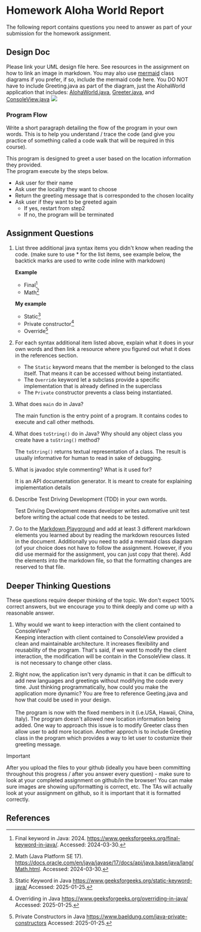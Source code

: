 # Homework Aloha World Report

The following report contains questions you need to answer as part of your submission for the homework assignment. 


## Design Doc
Please link your UML design file here. See resources in the assignment on how to
link an image in markdown. You may also use [mermaid] class diagrams if you prefer, if so, include the mermaid code here.  You DO NOT have to include Greeting.java as part of the diagram, just the AlohaWorld application that includes: [AlohaWorld.java], [Greeter.java], and [ConsoleView.java]
[![](https://mermaid.ink/img/pako:eNp9VF1v2jAU_SuWn0BNEAmQJnmYFqXdGimDqdBV3Zgqk7iJ22B3junGEP3tc76G-UpewPcen3N9fH03MGIxhi6MMpTnVwQlHC3nFMivjAAvYym6ZzyLwaaKF99FLpAgEVgiQjtTwQlNfvwEiCd5F7wxEu-Q-o6g063C2zlVFXxGc5bhbwT_ViX0WuKJUJSBaYQoxRxMfW88vr49BwtJLt6ret5BOPG9MJg9PE6-zoLJeKpsUjSbqtRjJViM0RJ3uqDiOokIWYQyItYSRag4hkQpjl5uV9RLCpO6YMGkIqLHwFcpIT5zjIWUqt0ESb1W_TwwrtwiPVFNq92qOKg8g5KTKiCriz42cM-6BlYEz3ld0N14914QtCH8m2DstQGCmRc-tAGurj95d-HssblOxcDagY5y3m57WgOqCyq45c5bL1vJ7VEfvIOL8kJPspeJujsAyiNCJjRbHyN1pY4qd4ru4-QNc05iDFKUp7583Uc17yD41wpleWeyeMaRAGzxfKpNd3DBzusqxRVdIyFqRx00sDJVdP3D3ghwwV2O85OwpuFd4HOMRINSd-_DKiaowSXmclTFcs6Vj2UORYrl24Cu_Bsj_jKHc7qVOLSSR1zTCLqCr7AGOVslKXSfpElytXqNpWo9JP9HXxH9ztiy2SKX0N3AP9C1zZ5jjgzHdCzHGTmWrcE1dPWh0-9djgamZfcNw7YG5uVWg39LBqNnGcbANvv2sN-3RkN7oEEcE8H4l3pKFz_bf8EbxU0?type=png)](https://mermaid.live/edit#pako:eNp9VF1v2jAU_SuWn0BNEAmQJnmYFqXdGimDqdBV3Zgqk7iJ22B3junGEP3tc76G-UpewPcen3N9fH03MGIxhi6MMpTnVwQlHC3nFMivjAAvYym6ZzyLwaaKF99FLpAgEVgiQjtTwQlNfvwEiCd5F7wxEu-Q-o6g063C2zlVFXxGc5bhbwT_ViX0WuKJUJSBaYQoxRxMfW88vr49BwtJLt6ret5BOPG9MJg9PE6-zoLJeKpsUjSbqtRjJViM0RJ3uqDiOokIWYQyItYSRag4hkQpjl5uV9RLCpO6YMGkIqLHwFcpIT5zjIWUqt0ESb1W_TwwrtwiPVFNq92qOKg8g5KTKiCriz42cM-6BlYEz3ld0N14914QtCH8m2DstQGCmRc-tAGurj95d-HssblOxcDagY5y3m57WgOqCyq45c5bL1vJ7VEfvIOL8kJPspeJujsAyiNCJjRbHyN1pY4qd4ru4-QNc05iDFKUp7583Uc17yD41wpleWeyeMaRAGzxfKpNd3DBzusqxRVdIyFqRx00sDJVdP3D3ghwwV2O85OwpuFd4HOMRINSd-_DKiaowSXmclTFcs6Vj2UORYrl24Cu_Bsj_jKHc7qVOLSSR1zTCLqCr7AGOVslKXSfpElytXqNpWo9JP9HXxH9ztiy2SKX0N3AP9C1zZ5jjgzHdCzHGTmWrcE1dPWh0-9djgamZfcNw7YG5uVWg39LBqNnGcbANvv2sN-3RkN7oEEcE8H4l3pKFz_bf8EbxU0)



### Program Flow
Write a short paragraph detailing the flow of the program in your own words. This is to help you understand / trace the code (and give you practice of something called a code walk that will be required in this course).

This program is designed to greet a user based on the location information they provided.<br>
The program execute by the steps below.<br>
* Ask user for their name
* Ask user the locality they want to choose
* Return the greeting message that is corresponded to the chosen locality 
* Ask user if they want to be greeted again
   * If yes, restart from step2
   * If no, the program will be terminated

## Assignment Questions

1. List three additional java syntax items you didn't know when reading the code.  (make sure to use * for the list items, see example below, the backtick marks are used to write code inline with markdown)
   
   **Example**
   * Final[^1]
   * Math[^2]

   **My example**
   * Static[^3]
   * Private constructor[^4]
   * Override[^5]<br>
   

2. For each syntax additional item listed above, explain what it does in your own words and then link a resource where you figured out what it does in the references section. 

    * The `Static` keyword means that the member is belonged to the class itself. That means it can be accessed without being instantiated.
    * The `Override` keyword let a subclass provide a specific implementation that is already defined in the superclass
    * The `Private` constructor prevents a class being instantiated. 

3. What does `main` do in Java? 

    The main function is the entry point of a program. It contains codes to execute and call other methods.

4. What does `toString()` do in Java? Why should any object class you create have a `toString()` method?

    The `toString()` returns textual representation of a class. The result is usually informative for human to read in sake of debugging.

5. What is javadoc style commenting? What is it used for? 

    It is an API documentation generator. It is meant to create for explaining implementation details 

6. Describe Test Driving Development (TDD) in your own words. 

    Test Driving Development means developer writes automative unit test before writing the actual code that needs to be tested.  

7. Go to the [Markdown Playground](MarkdownPlayground.md) and add at least 3 different markdown elements you learned about by reading the markdown resources listed in the document. Additionally you need to add a mermaid class diagram (of your choice does not have to follow the assignment. However, if you did use mermaid for the assignment, you can just copy that there). Add the elements into the markdown file, so that the formatting changes are reserved to that file. 


## Deeper Thinking Questions

These questions require deeper thinking of the topic. We don't expect 100% correct answers, but we encourage you to think deeply and come up with a reasonable answer. 


1. Why would we want to keep interaction with the client contained to ConsoleView?
   <br>Keeping interaction with client contained to ConsoleView provided a clean and maintainable architecture. It increases flexibility and reusability of the program. That's said, if we want to modify the client interaction, the modification will be contain in the ConsoleView class. It is not necessary to change other class.


2. Right now, the application isn't very dynamic in that it can be difficult to add new languages and greetings without modifying the code every time. Just thinking programmatically,  how could you make the application more dynamic? You are free to reference Geeting.java and how that could be used in your design.
   <br><br>The program is now with the fixed members in it (i.e.USA, Hawaii, China, Italy). The program doesn't allowed new location information being added. One way to approach this issue is to modify Greeter class then allow user to add more location. Another approch is to include Greeting class in the program which provides a way to let user to costumize their greeting message.


> [!IMPORTANT]
>  After you upload the files to your github (ideally you have been committing throughout this progress / after you answer every question) - make sure to look at your completed assignment on github/in the browser! You can make sure images are showing up/formatting is correct, etc. The TAs will actually look at your assignment on github, so it is important that it is formatted correctly.


## References

[^1]: Final keyword in Java: 2024. https://www.geeksforgeeks.org/final-keyword-in-java/. Accessed: 2024-03-30. 

[^2]: Math (Java Platform SE 17). https://docs.oracle.com/en/java/javase/17/docs/api/java.base/java/lang/Math.html. Accessed: 2024-03-30.

[^3]: Static Keyword in Java https://www.geeksforgeeks.org/static-keyword-java/ Accessed: 2025-01-25.

[^4]: Overriding in Java https://www.geeksforgeeks.org/overriding-in-java/ Accessed: 2025-01-25.

[^5]: Private Constructors in Java https://www.baeldung.com/java-private-constructors Accessed: 2025-01-25.


<!-- This is a comment, below this link the links in the document are placed here to make ti easier to read. This is an optional style for markdown, and often as a student you will include the links inline. for example [mermaid](https://mermaid.js.org/intro/syntax-reference.html) -->
[mermaid]: https://mermaid.js.org/intro/syntax-reference.html
[AlohaWorld.java]: src/main/java/student/AlohaWorld.java
[Greeter.java]: src/main/java/student/Greeter.java
[ConsoleView.java]: src/main/java/student/ConsoleView.java